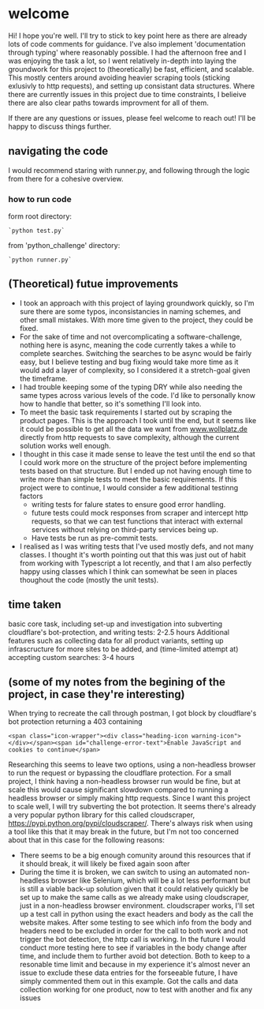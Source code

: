 # welcome
Hi! I hope you're well. I'll try to stick to key point here as there are already lots of code comments for guidance. I've also implement 'documentation through typing' where reasonably possible.
I had the afternoon free and I was enjoying the task a lot, so I went relatively in-depth into laying the groundwork for this project to (theoretically) be fast, efficient, and scalable. This mostly centers around avoiding heavier scraping tools (sticking exlusivly to http requests), and setting up consistant data structures. Where there are currently issues in this project due to time constraints, I belieive there are also clear paths towards improvment for all of them.

If there are any questions or issues, please feel welcome to reach out! I'll be happy to discuss things further.

## navigating the code
I would recommend staring with runner.py, and following through the logic from there for a cohesive overview.


### how to run code
form root directory:

    `python test.py`

from 'python_challenge' directory:

    `python runner.py`

## (Theoretical) futue improvements
- I took an approach with this project of laying groundwork quickly, so I'm sure there are some typos, inconsistancies in naming schemes, and other small mistakes. With more time given to the project, they could be fixed.
- For the sake of time and not overcomplicating a software-challenge, nothing here is async, meaning the code currently takes a while to complete searches. Switching the searches to be async would be fairly easy, but I believe testing and bug fixing would take more time as it would add a layer of complexity, so I considered it a stretch-goal given the timeframe.
- I had trouble keeping some of the typing DRY while also needing the same types across various levels of the code. I'd like to personally know how to handle that better, so it's something I'll look into.
- To meet the basic task requirements I started out by scraping the product pages. This is the approach I took until the end, but it seems like it could be possible to get all the data we want from www.wollplatz.de directly from http requests to save complexity, although the current solution works well enough.
- I thought in this case it made sense to leave the test until the end so that I could work more on the structure of the project before implementing tests based on that structure. But I ended up not having enough time to write more than simple tests to meet the basic requirements. If this project were to continue, I would consider a few additional testinng factors 
  - writing tests for falure states to ensure good error handling.
  - future tests could mock responses from scraper and intercept http requests, so that we can test functions that interact with external services without relying on third-party services being up.
  - Have tests be run as pre-commit tests.
- I realised as I was writing tests that I've used mostly defs, and not many classes. I thought it's worth pointing out that this was just out of habit from working with Typescript a lot recently, and that I am also perfectly happy using classes which I think can somewhat be seen in places thoughout the code (mostly the unit tests).

## time taken
basic core task, including set-up and investigation into subverting cloudflare's bot-protection, and writing tests: 2-2.5 hours
Additional features such as collecting data for all product variants, setting up infrascructure for more sites to be added, and (time-limited attempt at) accepting custom searches: 3-4 hours

## (some of my notes from the begining of the project, in case they're interesting)
When trying to recreate the call through postman, I got block by cloudflare's bot protection returning a 403 containing

```
<span class="icon-wrapper"><div class="heading-icon warning-icon"></div></span><span id="challenge-error-text">Enable JavaScript and cookies to continue</span>
```
Researching this seems to leave two options, using a non-headless browser to run the request or bypassing the cloudflare protection.
For a small project, I think having a non-headless browser run would be fine, but at scale this would cause significant slowdown compared to running a headless browser or simply making http requests. Since I want this project to scale well, I will try subverting the bot protection. It seems there's already a very popular python library for this called cloudscraper, https://pypi.python.org/pypi/cloudscraper/. There's always risk when using a tool like this that it may break in the future, but I'm not too concerned about that in this case for the following reasons:
- There seems to be a big enough comunity around this resources that if it should break, it will likely be fixed again soon after
- During the time it is broken, we can switch to using an automated non-headless browser like Selenium, which will be a lot less performant but is still a viable back-up solution given that it could relatively quickly be set up to make the same calls as we already make using cloudscraper, just in a non-headless browser environment.
cloudscraper works, I'll set up a test call in python using the exact headers and body as the call the website makes.
After some testing to see which info from the body and headers need to be excluded in order for the call to both work and not trigger the bot detection, the http call is working. In the future I would conduct more testing here to see if variables in the body change after time, and include them to further avoid bot detection. Both to keep to a resonable time limit and because in my experience it's almost never an issue to exclude these data entries for the forseeable future, I have simply commented them out in this example.
Got the calls and data collection working for one product, now to test with another and fix any issues
